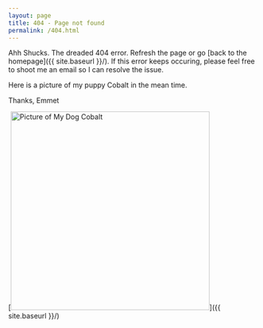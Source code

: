 ```yaml
---
layout: page
title: 404 - Page not found
permalink: /404.html
---
```


Ahh Shucks. The dreaded 404 error. Refresh the page or go [back to the homepage]({{ site.baseurl }}/).
If this error keeps occuring, please feel free to shoot me an email so I can resolve the issue.

Here is a picture of my puppy Cobalt in the mean time.

Thanks,
Emmet

[<img src="{{ site.baseurl }}/images/cobalt.jpg" alt="Picture of My Dog Cobalt" style="width: 400px;"/>]({{ site.baseurl }}/)
